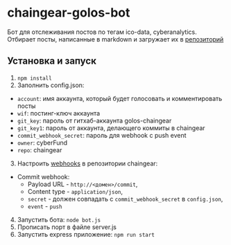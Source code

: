 # chaingear-golos-bot
Бот для отслеживания постов по тегам ico-data, cyberanalytics. Отбирает посты, написанные в markdown и загружает их в [репозиторий](https://github.com/goloschaingear/chaingear)

## Установка и запуск
1. `npm install`
2. Заполнить config.json:
  * `account`: имя аккаунта, который будет голосовать и комментировать посты
  * `wif`: постинг-ключ аккаунта
  * `git_key`: пароль от гитхаб-аккаунта golos-chaingear
  * `git_key1`: пароль от аккаунта, делающего коммиты в chaingear
  * `commit_webhook_secret`: пароль для webhook с push event
  * `owner`: cyberFund
  * `repo`: chaingear
3. Настроить [webhooks](https://github.com/cyberFund/chaingear/settings/hooks) в репозитории chaingear:
  * Commit webhook: 
    * Payload URL - `http://<домен>/commit`, 
    * Content type - `application/json`, 
    *  `secret` - должен совпадать с `commit_webhook_secret` в `config.json`, 
    * `event` - `push`
4. Запустить бота: `node bot.js`
5. Прописать порт в файле server.js
6. Запустить express приложение: `npm run start`
